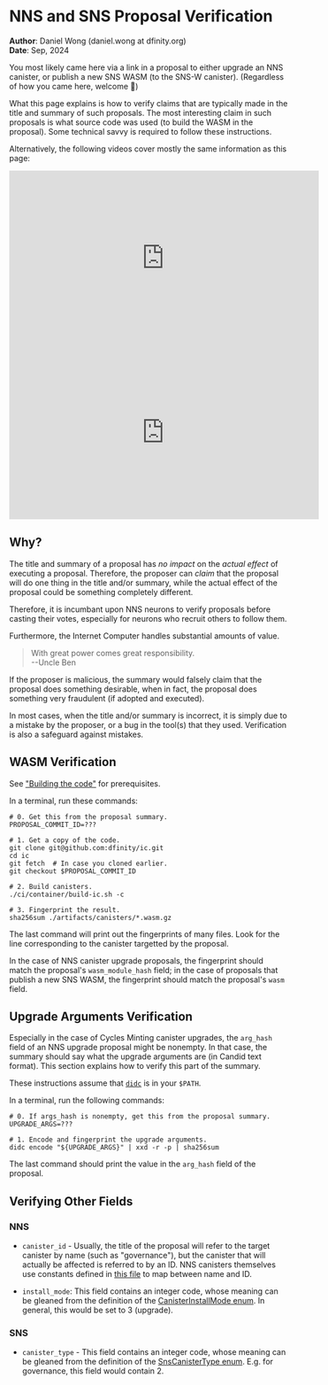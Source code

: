 # NNS and SNS Proposal Verification
__Author__: Daniel Wong (daniel.wong at dfinity.org)\
__Date__: Sep, 2024

You most likely came here via a link in a proposal to either upgrade an NNS
canister, or publish a new SNS WASM (to the SNS-W canister). (Regardless of how
you came here, welcome 🤗)

What this page explains is how to verify claims that are typically made in the
title and summary of such proposals. The most interesting claim in such
proposals is what source code was used (to build the WASM in the proposal). Some
technical savvy is required to follow these instructions.

Alternatively, the following videos cover mostly the same information as this
page:

<iframe width="560" height="315" src="https://www.youtube-nocookie.com/embed/BsIg4JZobqU?si=xmwxFzcfcQKlQcyx" title="YouTube video player" frameborder="0" allow="accelerometer; autoplay; clipboard-write; encrypted-media; gyroscope; picture-in-picture; web-share" referrerpolicy="strict-origin-when-cross-origin" allowfullscreen></iframe>

<iframe width="560" height="315" src="https://www.youtube.com/embed/i_ANhb0E1Io?si=4Jrf4YBCS303iqL0" title="YouTube video player" frameborder="0" allow="accelerometer; autoplay; clipboard-write; encrypted-media; gyroscope; picture-in-picture; web-share" referrerpolicy="strict-origin-when-cross-origin" allowfullscreen></iframe>


## Why?

The title and summary of a proposal has _no impact_ on the _actual effect_ of
executing a proposal. Therefore, the proposer can _claim_ that the proposal will
do one thing in the title and/or summary, while the actual effect of the
proposal could be something completely different.

Therefore, it is incumbant upon NNS neurons to verify proposals before casting
their votes, especially for neurons who recruit others to follow them.

Furthermore, the Internet Computer handles substantial amounts of value.

> With great power comes great responsibility.\
> --Uncle Ben

If the proposer is malicious, the summary would falsely claim that the proposal
does something desirable, when in fact, the proposal does something very
fraudulent (if adopted and executed).

In most cases, when the title and/or summary is incorrect, it is simply due to a
mistake by the proposer, or a bug in the tool(s) that they used. Verification is
also a safeguard against mistakes.


## WASM Verification

See ["Building the code"][prereqs] for prerequisites.

[prereqs]: https://github.com/dfinity/ic?tab=readme-ov-file#building-the-code

In a terminal, run these commands:

```
# 0. Get this from the proposal summary.
PROPOSAL_COMMIT_ID=???

# 1. Get a copy of the code.
git clone git@github.com:dfinity/ic.git
cd ic
git fetch  # In case you cloned earlier.
git checkout $PROPOSAL_COMMIT_ID

# 2. Build canisters.
./ci/container/build-ic.sh -c

# 3. Fingerprint the result.
sha256sum ./artifacts/canisters/*.wasm.gz
```

The last command will print out the fingerprints of many files. Look for the
line corresponding to the canister targetted by the proposal.

In the case of NNS canister upgrade proposals, the fingerprint should match the
proposal's `wasm_module_hash` field; in the case of proposals that publish a new
SNS WASM, the fingerprint should match the proposal's `wasm` field.


## Upgrade Arguments Verification

Especially in the case of Cycles Minting canister upgrades, the `arg_hash` field
of an NNS upgrade proposal might be nonempty. In that case, the summary should
say what the upgrade arguments are (in Candid text format). This section
explains how to verify this part of the summary.

These instructions assume that [`didc`][latest-didc] is in your `$PATH`.

[latest-didc]: https://github.com/dfinity/candid/releases/latest

In a terminal, run the following commands:

```
# 0. If args_hash is nonempty, get this from the proposal summary.
UPGRADE_ARGS=???

# 1. Encode and fingerprint the upgrade arguments.
didc encode "${UPGRADE_ARGS}" | xxd -r -p | sha256sum
```

The last command should print the value in the `arg_hash` field of the proposal.


## Verifying Other Fields

### NNS

* `canister_id` - Usually, the title of the proposal will refer to the target
  canister by name (such as "governance"), but the canister that will actually
  be affected is referred to by an ID. NNS canisters themselves use constants
  defined in [this file][nns-canister-ids] to map between name and ID.
  
[nns-canister-ids]: https://sourcegraph.com/search?q=repo:%5Egithub%5C.com/dfinity/ic%24+%22REGISTRY_CANISTER_ID:+CanisterId+%3D%22+f:nns&patternType=keyword&sm=0

* `install_mode`: This field contains an integer code, whose meaning can be
  gleaned from the definition of the [CanisterInstallMode enum]. In general,
  this would be set to 3 (upgrade).
  
[CanisterInstallMode enum]: https://sourcegraph.com/search?q=repo:%5Egithub%5C.com/dfinity/ic%24+f:nns/governance/api+enum+InstallMode&patternType=regexp&case=yes&sm=0


### SNS

* `canister_type` - This field contains an integer code, whose meaning can be
  gleaned from the definition of the [SnsCanisterType enum]. E.g. for
  governance, this field would contain 2.
  
[SnsCanisterType enum]: https://sourcegraph.com/search?q=context:%40daniel.wong1/ic+f:sns-wasm+enum+SnsCanisterType&patternType=regexp&case=yes&sm=1
